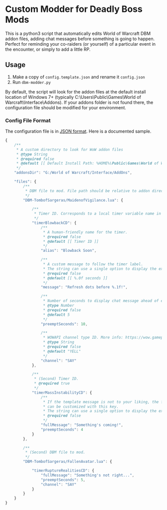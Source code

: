 # Custom Modder for Deadly Boss Mods

This is a python3 script that automatically edits World of Warcraft DBM addon files, adding chat messages before something is going to happen. Perfect for reminding your co-raiders (or yourself) of a particular event in the encounter, or simply to add a little RP.

## Usage

1. Make a copy of `config.template.json` and rename it `config.json`
2. Run `dbm-modder.py`

By default, the script will look for the addon files at the default install location of Windows 7+ (typically C:\Users\Public\Games\World of Warcraft\Interface\Addons). If your addons folder is not found there, the configuration file should be modified for your environment.

### Config File Format

The configuration file is in [JSON format](http://www.json.org/). Here is a documented sample.

```JavaScript
{
	/**
	 * A custom directory to look for WoW addon files
	 * @type String
	 * @required false
	 * @default [[ Default Install Path: %HOME%\Public\Games\World of Warcraft\Interface\Addons ]]
	 */
	"addonsDir": "G:/World of Warcraft/Interface/AddOns",

	"files": {
		/**
		 * DBM file to mod. File path should be relative to addon directory.
		 */
		"DBM-TombofSargeras/MaidenofVigilance.lua": {

			/**
			 * Timer ID. Corresponds to a local timer variable name in target file
			 */
			"timerBlowbackCD": {
				/**
				 * A human-friendly name for the timer.
				 * @required false
				 * @default [[ Timer ID ]]
				 */
				"alias": "Blowback Soon",

				/**
				 * A custom message to follow the timer label.
				 * The string can use a single option to display the expected time.
				 * @required false
				 * @default [[ %.0f seconds ]]
				 */
				"message": "Refresh dots before %.1f!",

				/**
				 * Number of seconds to display chat message ahead of event.
				 * @type Number
				 * @required false
				 * @default 5
				 */
				"preemptSeconds": 10,

				/**
				 * WOWAPI channel type ID. More info: https://wow.gamepedia.com/ChatTypeId
				 * @type String
				 * @required false
				 * @default "YELL"
				 */
				"channel": "SAY"
			},

			/**
			 * (Second) Timer ID.
			 * @required true
			 */
			"timerMassInstabilityCD": {
				/**
				 * If the template message is not to your liking, the full chat message
				 * can be customized with this key.
				 * The string can use a single option to display the expected time.
				 * @required false
				 */
				"fullMessage": "Something's coming!",
				"preemptSeconds": 4
			}
		},

		/**
		 * (Second) DBM file to mod.
		 */
		"DBM-TombofSargeras/FallenAvatar.lua": {

			"timerRuptureRealitiesCD": {
				"fullMessage": "Something's not right...",
				"preemptSeconds": 5,
				"channel": "SAY"
			}
		}
	}
}
```